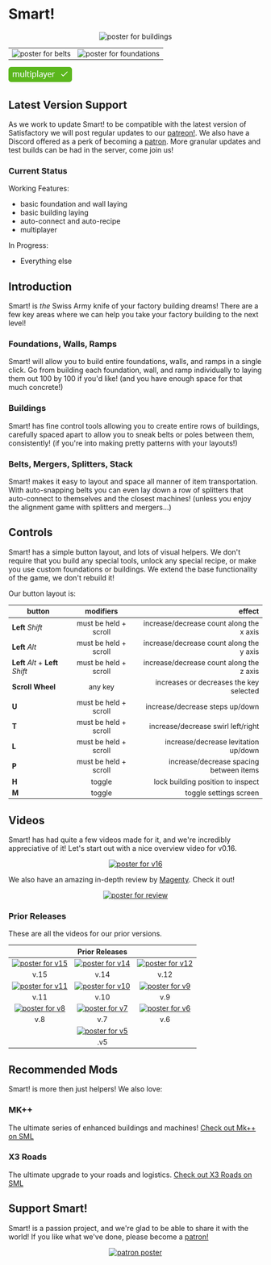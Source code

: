 # Smart!

<center>

![poster for buildings][buildings]

</center>

<center>

|||
|:-:|:-:|
|![poster for belts][belts]|![poster for foundations][foundations]|

</center>


![multiplayer](https://raw.githubusercontent.com/deantendo/community/master/com_mp_yes.png)

## Latest Version Support

As we work to update Smart! to be compatible with the latest version of Satisfactory we will post regular updates to our [patreon!][pgash]. We also have a Discord offered as a perk of becoming a [patron][pgash]. More granular updates and test builds can be had in the server, come join us!

### Current Status

Working Features:

  * basic foundation and wall laying
  * basic building laying
  * auto-connect and auto-recipe
  * multiplayer

In Progress:

  * Everything else

## Introduction

Smart! is _the_ Swiss Army knife of your factory building dreams! There are a few key areas where we can help you take your factory building to the next level!

### Foundations, Walls, Ramps

Smart! will allow you to build entire foundations, walls, and ramps in a single click. Go from building each foundation, wall, and ramp individually to laying them out 100 by 100 if you'd like! (and you have enough space for that much concrete!)

### Buildings

Smart! has fine control tools allowing you to create entire rows of buildings, carefully spaced apart to allow you to sneak belts or poles between them, consistently! (if you're into making pretty patterns with your layouts!)

### Belts, Mergers, Splitters, Stack

Smart! makes it easy to layout and space all manner of item transportation. With auto-snapping belts you can even lay down a row of splitters that auto-connect to themselves and the closest machines! (unless you enjoy the alignment game with splitters and mergers...)

## Controls

Smart! has a simple button layout, and lots of visual helpers. We don't require that you build any special tools, unlock any special recipe, or make you use custom foundations or buildings. We extend the base functionality of the game, we don't rebuild it!

Our button layout is:

<center>

|button|modifiers|effect|
|---|:-:|--:|
| __Left__ *Shift* | must be held + scroll | increase/decrease count along the x axis |
| __Left__ *Alt* | must be held + scroll | increase/decrease count along the y axis |
| __Left__ *Alt* + __Left__ *Shift* | must be held + scroll | increase/decrease count along the z axis |
| __Scroll Wheel__ | any key | increases or decreases the key selected |
| __U__ | must be held + scroll | increase/decrease steps up/down |
| __T__ | must be held + scroll | increase/decrease swirl left/right |
| __L__ | must be held + scroll | increase/decrease levitation up/down |
| __P__ | must be held + scroll | increase/decrease spacing between items |
| __H__ | toggle | lock building position to inspect |
| __M__ | toggle | toggle settings screen |

</center>

## Videos

Smart! has had quite a few videos made for it, and we're incredibly appreciative of it! Let's start out with a nice overview video for v0.16.
<center>

[![poster for v16][v16-img]][v16-vid]
</center>

We also have an amazing in-depth review by [Magenty](https://www.youtube.com/channel/UCL8hC7X4mpAKdoP5gwdKkBQ). Check it out!
<center>

[![poster for review][review-img]][review-vid]
</center>

### Prior Releases

These are all the videos for our prior versions.

<center>

| | Prior Releases | |
|:-:|:-:|:-:|
|[![poster for v15][v15-img]][v15-vid]|[![poster for v14][v14-img]][v14-vid]|[![poster for v12][v12-img]][v12-vid]|
|v.15|v.14|v.12|
|[![poster for v11][v11-img]][v11-vid]|[![poster for v10][v10-img]][v10-vid]|[![poster for v9][v9-img]][v9-vid]|
|v.11|v.10|v.9|
|[![poster for v8][v8-img]][v8-vid]|[![poster for v7][v7-img]][v7-vid]|[![poster for v6][v6-img]][v6-vid]|
|v.8|v.7|v.6|
| |[![poster for v5][v5-img]][v5-vid]| |
| |.v5| |

</center>

## Recommended Mods

Smart! is more then just helpers! We also love:

### MK++

The ultimate series of enhanced buildings and machines! [Check out Mk++ on SML](https://ficsit.app/mod/4HFJNS71Ua5TrR)

### X3 Roads

The ultimate upgrade to your roads and logistics. [Check out X3 Roads on SML](https://ficsit.app/mod/CTm5tJXpDfdATU)

## Support Smart!

Smart! is a passion project, and we're glad to be able to share it with the world! If you like what we've done, please become a [patron!][pgash]

<center>

[![patron poster](https://c5.patreon.com/external/logo/become_a_patron_button@2x.png)][pgash]
</center>

[pgash]: https://www.patreon.com/Algalish

[belts]: https://media.giphy.com/media/aQoz1zfHjsoZALm6X8/giphy.gif
[foundations]: https://media.giphy.com/media/1J5fZI3iihdCT49PSM/giphy.gif
[buildings]: https://media.giphy.com/media/toIlPfgLfvbINAwsJf/giphy.gif

[v16-img]: https://i.ibb.co/pJfhJR2/Preview-Template-Small.jpg
[v16-vid]: https://youtu.be/MmkfqByx0i0

[v15-img]: https://i.ibb.co/mb2WJNz/Preview-Template-Small.jpg
[v15-vid]: https://youtu.be/jxfJR3ullJI

[v14-img]: https://i.ibb.co/jGG28hx/Preview-Small.jpg
[v14-vid]: https://youtu.be/-HbCKSABeWE

[v12-img]: https://i.ibb.co/vXXDVst/v-12-small.jpg
[v12-vid]: https://youtu.be/thC8RvniApQ

[v11-img]: https://i.ibb.co/WcNB78B/V-11-small.jpg
[v11-vid]: https://youtu.be/5qE3G4KbJXM

[v10-img]: https://i.ibb.co/C1n8b1j/V-10-small.jpg
[v10-vid]: https://youtu.be/ejINdaaRQtU

[v9-img]: https://i.ibb.co/5k6vD83/V-9-small.jpg
[v9-vid]: https://youtu.be/UQVYEl7d9Tg

[v8-img]: https://i.ibb.co/0GYmQz3/V-8-small.jpg
[v8-vid]: https://youtu.be/4H0Bbzhq1_E

[v7-img]: https://i.ibb.co/mTT1PhY/V7-small.jpg
[v7-vid]: https://youtu.be/BQqahJcdKfM

[v6-img]: https://i.ibb.co/P6GkWqB/V6-small.jpg
[v6-vid]: https://youtu.be/8_H7TJvwJC4

[v5-img]: https://i.ibb.co/YRSdCwk/V5-small.jpg
[v5-vid]: https://youtu.be/qnLOsYsZOXg

[review-img]: https://i.ibb.co/C0kXBGy/Magnety-Review-Previe.jpg
[review-vid]: https://youtu.be/O7jHpKhhqaY

